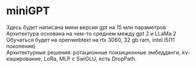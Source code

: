 # miniGPT
Здесь будет написана мини версия gpt на 15 млн параметров   
Архитектура основана на чем-то среднем между gpt 2 и LLaMa 2   
Обучаться будет на openwebtext на rtx 3060, 32 gb ram, intel i5(11 поколения)    
Архитектурные решения: ротационные поизиционные эмбеддинги, kv-кэширование, LoRa, MLP с SwiGLU, есть DropPath.
